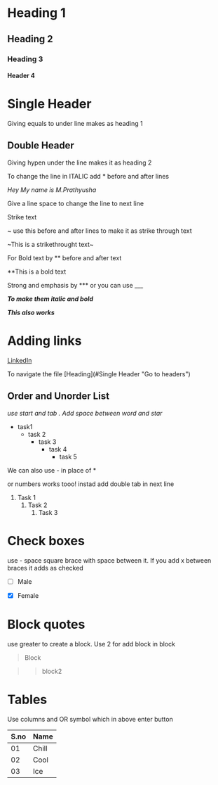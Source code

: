 # Heading 1
## Heading 2
### Heading 3
#### Header 4

Single Header
=============
Giving equals to under line makes as heading 1

Double Header
--------------
Giving hypen under the line makes it as heading 2

To change the line in ITALIC add * before and after lines

*Hey My name is M.Prathyusha*

Give a line space to change the line to next line

Strike text

~ use this before and after lines to make it as strike through text

~This is a strikethrought text~

For Bold text by ** before and after text

**This is a bold text

Strong and emphasis by *** or you can use ___

***To make them italic and bold***

___This also works___


Adding links  []()
============

[LinkedIn](https://www.linkedin.com/in/prathyusha-mogulluru-4501/)

To navigate the file 
[Heading](#Single Header "Go to headers")

Order and Unorder List
----------------------

*use start and tab . Add space between word and star*
* task1  
  * task 2
    * task 3
      * task 4
        * task 5


We can also use - in place of *

or numbers works tooo! instad add double tab in next line

1. Task 1
    1. Task 2
        1. Task 3
        
        
        
Check boxes
============

use - space square brace with space between it. If you add x between braces it adds as checked

- [ ] Male

- [X] Female

Block quotes
==============

use greater to create a block. Use 2 for add block in block

> Block

>> block2

Tables
=======

Use columns and OR symbol which in above enter button

S.no | Name 
-----|------
01   | Chill
02   | Cool
03   | Ice
